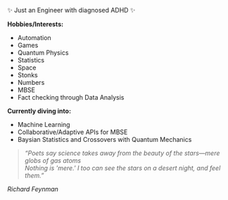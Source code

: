 ✨ Just an Engineer with diagnosed ADHD ✨

**Hobbies/Interests:**
- Automation
- Games
- Quantum Physics
- Statistics
- Space
- Stonks
- Numbers
- MBSE
- Fact checking through Data Analysis

**Currently diving into:**
- Machine Learning
- Collaborative/Adaptive APIs for MBSE
- Baysian Statistics and Crossovers with Quantum Mechanics

>*“Poets say science takes away from the beauty of the stars—mere globs of gas atoms\
Nothing is 'mere.' I too can see the stars on a desert night, and feel them.”*

*Richard Feynman*
